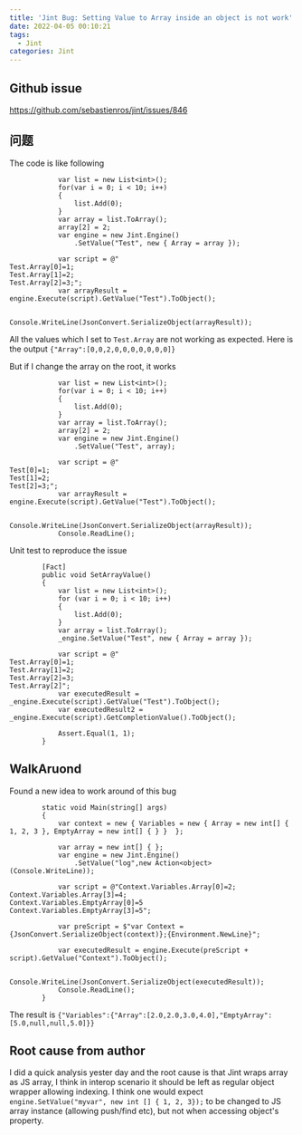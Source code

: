```yaml
---
title: 'Jint Bug: Setting Value to Array inside an object is not work'
date: 2022-04-05 00:10:21
tags:
  - Jint
categories: Jint
---
```

## Github issue
https://github.com/sebastienros/jint/issues/846

## 问题
The code is like following
```CSharp
            var list = new List<int>();
            for(var i = 0; i < 10; i++)
            {
                list.Add(0);
            }
            var array = list.ToArray();
            array[2] = 2;
            var engine = new Jint.Engine()
                .SetValue("Test", new { Array = array });

            var script = @"
Test.Array[0]=1;
Test.Array[1]=2;
Test.Array[2]=3;";
            var arrayResult = engine.Execute(script).GetValue("Test").ToObject();

            Console.WriteLine(JsonConvert.SerializeObject(arrayResult));
```
All the values which I set to `Test.Array` are not working as expected.
Here is the output
`{"Array":[0,0,2,0,0,0,0,0,0,0]}`

<!-- more -->

But if I change the array on the root, it works
```CSharp
            var list = new List<int>();
            for(var i = 0; i < 10; i++)
            {
                list.Add(0);
            }
            var array = list.ToArray();
            array[2] = 2;
            var engine = new Jint.Engine()
                .SetValue("Test", array);

            var script = @"
Test[0]=1;
Test[1]=2;
Test[2]=3;";
            var arrayResult = engine.Execute(script).GetValue("Test").ToObject();

            Console.WriteLine(JsonConvert.SerializeObject(arrayResult));
            Console.ReadLine();
```

Unit test to reproduce the issue
```CSharp
        [Fact]
        public void SetArrayValue()
        {
            var list = new List<int>();
            for (var i = 0; i < 10; i++)
            {
                list.Add(0);
            }
            var array = list.ToArray();
            _engine.SetValue("Test", new { Array = array });

            var script = @"
Test.Array[0]=1;
Test.Array[1]=2;
Test.Array[2]=3;
Test.Array[2]";
            var executedResult = _engine.Execute(script).GetValue("Test").ToObject();
            var executedResult2 = _engine.Execute(script).GetCompletionValue().ToObject();

            Assert.Equal(1, 1);
        }
```

## WalkAruond
Found a new idea to work around of this bug
```CSharp
        static void Main(string[] args)
        {
            var context = new { Variables = new { Array = new int[] { 1, 2, 3 }, EmptyArray = new int[] { } }  };

            var array = new int[] { };
            var engine = new Jint.Engine()
                .SetValue("log",new Action<object>(Console.WriteLine));

            var script = @"Context.Variables.Array[0]=2;
Context.Variables.Array[3]=4;
Context.Variables.EmptyArray[0]=5
Context.Variables.EmptyArray[3]=5";

            var preScript = $"var Context = {JsonConvert.SerializeObject(context)};{Environment.NewLine}";

            var executedResult = engine.Execute(preScript + script).GetValue("Context").ToObject();

            Console.WriteLine(JsonConvert.SerializeObject(executedResult));
            Console.ReadLine();
        }
```

The result is `{"Variables":{"Array":[2.0,2.0,3.0,4.0],"EmptyArray":[5.0,null,null,5.0]}}` 

## Root cause from author
I did a quick analysis yester day and the root cause is that Jint wraps array as JS array, I think in interop scenario it should be left as regular object wrapper allowing indexing. I think one would expect `engine.SetValue("myvar", new int [] { 1, 2, 3});` to be changed to JS array instance (allowing push/find etc), but not when accessing object's property.